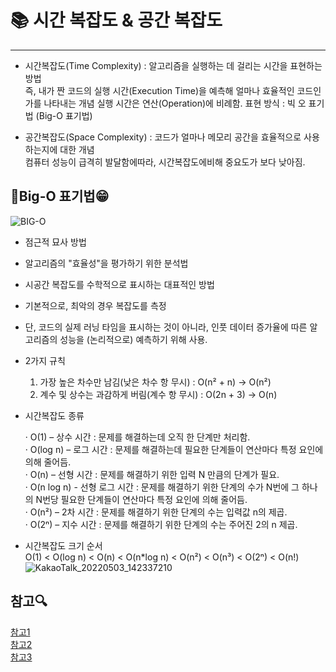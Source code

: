 # 📚 시간 복잡도 & 공간 복잡도 

--------

   - 시간복잡도(Time Complexity) : 알고리즘을 실행하는 데 걸리는 시간을 표현하는 방법    
즉, 내가 짠 코드의 실행 시간(Execution Time)을 예측해 얼마나 효율적인 코드인가를 나타내는 개념 
실행 시간은 연산(Operation)에 비례함. 
표현 방식 : 빅 오 표기법 (Big-O 표기법)

   - 공간복잡도(Space Complexity) : 코드가 얼마나 메모리 공간을 효율적으로 사용하는지에 대한 개념   
컴퓨터 성능이 급격히 발달함에따라, 시간복잡도에비해 중요도가 보다 낮아짐.

## 📌Big-O 표기법😁
![BIG-O](https://t1.daumcdn.net/cfile/tistory/99EF1E395C7EB4B601)

   - 점근적 묘사 방법
   - 알고리즘의 "효율성"을 평가하기 위한 분석법
   - 시공간 복잡도를 수학적으로 표시하는 대표적인 방법
   - 기본적으로, 최악의 경우 복잡도를 측정
   - 단, 코드의 실제 러닝 타임을 표시하는 것이 아니라, 인풋 데이터 증가율에 따른 알고리즘의 성능을 (논리적으로) 예측하기 위해 사용.
   

   - 2가지 규칙

       1. 가장 높은 차수만 남김(낮은 차수 항 무시​​) : O(n² + n) -> O(n²)
       2. 계수 및 상수는 과감하게 버림(계수 항 무시) : O(2n + 3) -> O(n)


   - 시간복잡도 종류

       · O(1)  – 상수 시간 : 문제를 해결하는데 오직 한 단계만 처리함.  
       · O(log n)  – 로그 시간 : 문제를 해결하는데 필요한 단계들이 연산마다 특정 요인에 의해 줄어듬.  
       · O(n)  – 선형 시간 : 문제를 해결하기 위한 입력 N 만큼의 단계가 필요.  
       · O(n log n)  - 선형 로그 시간 : 문제를 해결하기 위한 단계의 수가 N번에 그 하나의 N번당 필요한 단계들이 연산마다 특정 요인에 의해 줄어듬.  
       · O(n²)  – 2차 시간 : 문제를 해결하기 위한 단계의 수는 입력값 n의 제곱.  
       · O(2ⁿ)  – 지수 시간 : 문제를 해결하기 위한 단계의 수는 주어진 2의 n 제곱.  


   - 시간복잡도 크기 순서  
       O(1) < O(log n) < O(n) < O(n*log n) < O(n²) < O(n³) < O(2ⁿ) < O(n!)
   ![KakaoTalk_20220503_142337210](https://user-images.githubusercontent.com/71051838/166407989-e4c2a6f2-4256-478c-a278-f1a9725e0df7.png)
   
## 참고🔍
[참고1](https://velog.io/@raram2/big-o-notation-and-time-complexity)  
[참고2](https://velog.io/@gillog/%EC%8B%9C%EA%B0%84%EB%B3%B5%EC%9E%A1%EB%8F%84)  
[참고3](https://velog.io/@keemtj/%EC%95%8C%EA%B3%A0%EB%A6%AC%EC%A6%98-%EC%8B%9C%EA%B0%84-%EB%B3%B5%EC%9E%A1%EB%8F%84)
